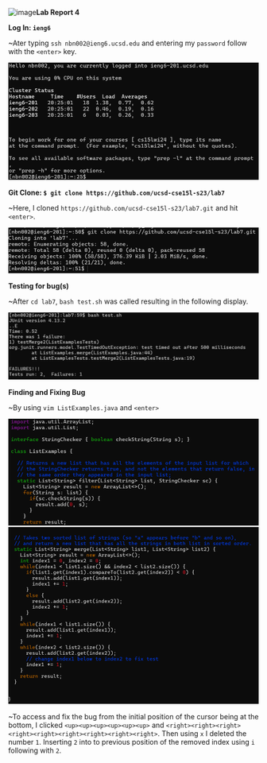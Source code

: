 ![image](https://github.com/LouisNguyenUcsd/cse15l-lab-reports/assets/156354023/bda3c063-0cc1-4c92-8143-9a5e17db3868)**Lab Report 4**

**Log In: ```ieng6```**

~Ater typing ```ssh nbn002@ieng6.ucsd.edu``` and entering my ```password``` follow with the ```<enter>``` key.

![Image](lab4one.png)

**Git Clone: ```$ git clone https://github.com/ucsd-cse15l-s23/lab7```**

~Here, I cloned ```https://github.com/ucsd-cse15l-s23/lab7.git``` and hit ```<enter>```.

![Image](lab4two.png)

**Testing for bug(s)**

~After ```cd lab7```, ```bash test.sh``` was called resulting in the following display. 

![Image](lab4three.png)

**Finding and Fixing Bug**

~By using ```vim ListExamples.java``` and ```<enter>```

![Image](lab4four.png)
![Image](lab4five.png)

~To access and fix the bug from the initial position of the cursor being at the bottom, I clicked ```<up><up><up><up><up><up>``` and ```<right><right><right><right><right><right><right><right><right>```. Then using ```x``` I deleted the number ```1```. Inserting ```2``` into to previous position of the removed index using ```i``` following with ```2```.









